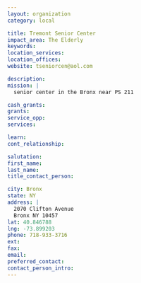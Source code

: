 ```yaml
---
layout: organization
category: local

title: Tremont Senior Center
impact_area: The Elderly
keywords: 
location_services: 
location_offices: 
website: tseniorcen@aol.com

description: 
mission: |
  senior center in the Bronx near PS 211

cash_grants: 
grants: 
service_opp: 
services: 

learn: 
cont_relationship: 

salutation: 
first_name: 
last_name: 
title_contact_person: 

city: Bronx
state: NY
address: |
  2070 Clifton Avenue     
  Bronx NY 10457
lat: 40.846788
lng: -73.899203
phone: 718-933-3716
ext: 
fax: 
email: 
preferred_contact: 
contact_person_intro: 
---
```

